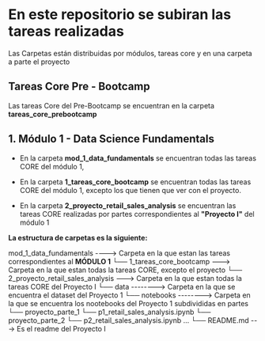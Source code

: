 # En este repositorio se subiran las tareas realizadas

Las Carpetas están distribuidas por módulos, tareas core y  en una carpeta a parte el proyecto

## Tareas Core Pre - Bootcamp
Las tareas Core del Pre-Bootcamp se encuentran en la carpeta **tareas_core_prebootcamp** 

## 1. Módulo 1 - Data Science Fundamentals

* En la carpeta **mod_1_data_fundamentals** se encuentran todas las tareas CORE del módulo 1, 
  
* En la carpeta **1_tareas_core_bootcamp** se encuentran todas las tareas CORE del módulo 1, excepto los que tienen que ver con el proyecto.

* En la carpeta  **2_proyecto_retail_sales_analysis** se encuentran las tareas CORE realizadas por partes correspondientes al **"Proyecto I"** del módulo 1

**La estructura de carpetas es la siguiente:**
 
mod_1_data_fundamentals   ----> Carpeta en la que estan las tareas correspondientes al **MÓDULO 1**
└── 1_tareas_core_bootcamp   ---> Carpeta en la que estan todas la tareas CORE, excepto el proyecto
└── 2_proyecto_retail_sales_analysis ---> Carpeta en la que estan todas la tareas CORE del Proyecto I
    └── data --------> Carpeta en la que se encuentra el dataset del Proyecto 1
    └── notebooks --------> Carpeta en la que se encuentra los nootebooks del Proyecto 1 subdivididas en partes
        └── proyecto_parte_1 
            └── p1_retail_sales_analysis.ipynb
        └── proyecto_parte_2
            └── p2_retail_sales_analysis.ipynb
        ...
    └── README.md ---> Es el readme del Proyecto I 